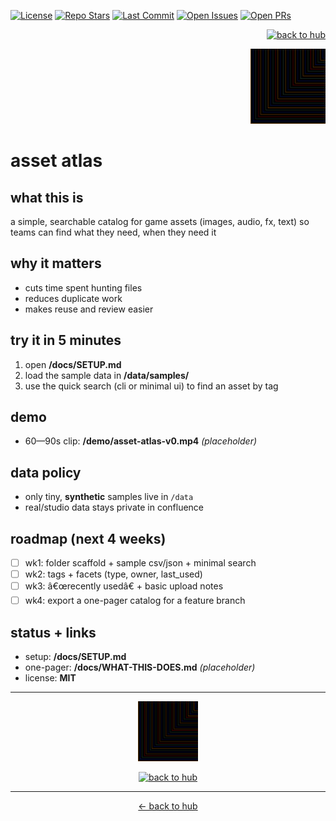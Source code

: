 ﻿<!-- LS BADGES START -->
<p align="left">
  <a href="https://github.com/ludus-scrinium/asset-atlas/blob/main/LICENSE"><img alt="License" src="https://img.shields.io/github/license/ludus-scrinium/asset-atlas"></a>
  <a href="https://github.com/ludus-scrinium/asset-atlas"><img alt="Repo Stars" src="https://img.shields.io/github/stars/ludus-scrinium/asset-atlas"></a>
  <a href="https://github.com/ludus-scrinium/asset-atlas/commits/main"><img alt="Last Commit" src="https://img.shields.io/github/last-commit/ludus-scrinium/asset-atlas"></a>
  <a href="https://github.com/ludus-scrinium/asset-atlas/issues"><img alt="Open Issues" src="https://img.shields.io/github/issues/ludus-scrinium/asset-atlas"></a>
  <a href="https://github.com/ludus-scrinium/asset-atlas/pulls"><img alt="Open PRs" src="https://img.shields.io/github/issues-pr/ludus-scrinium/asset-atlas"></a>
</p>
<!-- LS BADGES END -->
<p align="right">
  <a href="https://github.com/ludus-scrinium/ludus-scrinium-hub">
    <img src="https://img.shields.io/badge/←%20back%20to%20hub-111?style=for-the-badge" alt="back to hub">
  </a>
</p>

<p align="right">
  <img src="./docs/heropfp.png" alt="asset atlas" width="120">
</p>

# asset atlas

## what this is
a simple, searchable catalog for game assets (images, audio, fx, text) so teams can find what they need, when they need it

## why it matters
- cuts time spent hunting files
- reduces duplicate work
- makes reuse and review easier

## try it in 5 minutes
1)  open **/docs/SETUP.md**  
2)  load the sample data in **/data/samples/**  
3)  use the quick search (cli or minimal ui) to find an asset by tag

## demo
- 60—90s clip: **/demo/asset-atlas-v0.mp4** *(placeholder)*

## data policy
- only tiny, **synthetic** samples live in `/data`
- real/studio data stays private in confluence

## roadmap (next 4 weeks)
- [ ] wk1: folder scaffold + sample csv/json + minimal search
- [ ] wk2: tags + facets (type, owner, last_used)
- [ ] wk3: â€œrecently usedâ€ + basic upload notes
- [ ] wk4: export a one-pager catalog for a feature branch

## status + links
- setup: **/docs/SETUP.md**
- one-pager: **/docs/WHAT-THIS-DOES.md** *(placeholder)*
- license: **MIT**

---

<p align="center">
  <img src="./docs/heropfp.png" alt="asset atlas" width="96">
</p>

<p align="center">
  <a href="https://github.com/ludus-scrinium/ludus-scrinium-hub">
    <img src="https://img.shields.io/badge/←%20back%20to%20hub-111?style=for-the-badge" alt="back to hub">
  </a>
</p>


---

<p align="center"><a href="https://github.com/ludus-scrinium/ludus-scrinium-hub">← back to hub</a></p>

